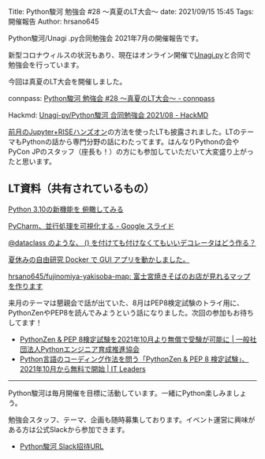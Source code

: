 Title: Python駿河 勉強会 #28 ～真夏のLT大会～
date: 2021/09/15 15:45
Tags: 開催報告
Author: hrsano645

Python駿河/Unagi .py合同勉強会 2021年7月の開催報告です。

新型コロナウィルスの状況もあり、現在はオンライン開催で[Unagi.py](https://unagi-py.connpass.com/)と合同で勉強会を行っています。

今回は真夏のLT大会を開催しました。

connpass: [Python駿河 勉強会 #28 ～真夏のLT大会～ - connpass](https://py-suruga.connpass.com/event/222048/)

Hackmd: [Unagi-py/Python駿河 合同勉強会 2021/08 - HackMD](https://hackmd.io/@pysuruga-unagipy/B1GeJF1bY)


[前月のJupyter+RISEハンズオン]({filename}./20210731.md)の方法を使ったLTも披露されました。LTのテーマもPythonの話から専門分野の話にわたってます。はんなりPythonの会やPyCon JPのスタッフ（座長も！）の方にも参加していただいて大変盛り上がったと思います。

## LT資料（共有されているもの）

[Python 3.10の新機能を 俯瞰してみる](https://www.slideshare.net/hiroyaakita/python-310)

[PyCharm、並行処理を可視化する - Google スライド](https://docs.google.com/presentation/d/1c3LVHNwfW0sI3oavYCM6CbARIMW3QOaHUB9JY-Smyt8/edit#slide=id.p)

[@dataclass のような、 () を付けても付けなくてもいいデコレータはどう作る？](https://ftnext.github.io/2021_slides/pysuruga_Aug/decorator_like_dataclass.html#/1)

[夏休みの自由研究 Docker で GUI アプリを動かしました。](https://junyanakada.com/lightningtalks/2021/08/28/py-suruga/gui-in-docker.slides.html#/)

[hrsano645/fujinomiya-yakisoba-map: 富士宮焼きそばのお店が見れるマップを作ります](https://github.com/hrsano645/fujinomiya-yakisoba-map)

来月のテーマは懇親会で話が出ていた、8月はPEP8検定試験のトライ用に、PythonZenやPEP8を読んでみようという話になりました。次回の参加もお待ちしてます！

- [PythonZen & PEP 8検定試験を2021年10月より無償で受験が可能に | 一般社団法人Pythonエンジニア育成推進協会](https://www.pythonic-exam.com/archives/news/pythonzen-pep-8)
- [Python言語のコーディング作法を問う「PythonZen & PEP 8 検定試験」、2021年10月から無料で開始 | IT Leaders](https://it.impress.co.jp/articles/-/21785)


---

Python駿河は毎月開催を目標に活動しています。一緒にPython楽しみましょう。

勉強会スタッフ、テーマ、企画も随時募集しております。イベント運営に興味がある方は公式Slackから参加できます。

- [Python駿河 Slack招待URL](https://join.slack.com/t/py-suruga/shared_invite/zt-811b9pwj-R_RbCmlTlV4B5iVKxF5gfA)